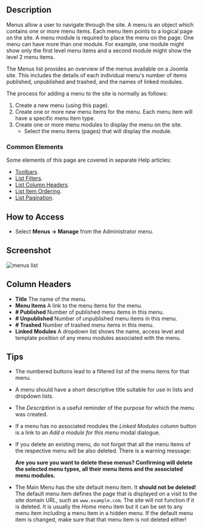 <!-- Filename: Help4.x:Menus / Display title: Menus -->

## Description

Menus allow a user to navigate through the site. A menu is an object
which contains one or more menu items. Each menu item points to a
logical page on the site. A menu module is required to place the menu on
the page. One menu can have more than one module. For example, one
module might show only the first level menu items and a second module
might show the level 2 menu items.

The Menus list provides an overview of the menus available on a Joomla
site. This includes the details of each individual menu's number of
items published, unpublished and trashed, and the names of linked
modules.

The process for adding a menu to the site is normally as follows:

1.  Create a new menu (using this page).
2.  Create one or more new menu items for the menu. Each menu item will
    have a specific menu item type.
3.  Create one or more menu modules to display the menu on the site.
    - Select the menu items (pages) that will display the module.

### Common Elements

Some elements of this page are covered in separate Help articles:

* [Toolbars](jdocmanual?article=help/common-elements/toolbars).
* [List Filters](jdocmanual?article=help/common-elements/list-filters).
* [List Column Headers](jdocmanual?article=help/common-elements/list-column-headers).
* [List Item Ordering](jdocmanual?article=help/common-elements/list-ordering).
* [List Pagination](jdocmanual?article=help/common-elements/list-pagination).

## How to Access

- Select **Menus → Manage** from the Administrator menu.

## Screenshot

![menus list](../../../en/images/menus/menus-list.png)

## Column Headers

- **Title** The name of the menu.
- **Menu Items** A link to the menu items for the menu.
- **\# Published** Number of published menu items in this menu.
- **\# Unpublished** Number of unpublished menu items in this menu.
- **\# Trashed** Number of trashed menu items in this menu.
- **Linked Modules** A dropdown list shows the name, access level and template
  position of any menu modules associated with the menu.

## Tips
- The numbered buttons lead to a filtered list of the menu items for that menu.
- A menu should have a short descriptive title suitable for use in lists and
  dropdown lists. 
- The *Description* is a useful reminder of the purpose for which the menu
  was created.
- If a menu has no associated modules the *Linked Modules* column button is 
  a link to an *Add a module for this menu* modal dialogue.
- If you delete an existing menu, do not forget that all the menu items
  of the respective menu will be also deleted. There is a warning message:

  **Are you sure you want to delete these menus? Confirming will delete the 
  selected menu types, all their menu items and the associated menu modules.**
- The Main Menu has the site default menu item. It **should not be
  deleted**! The default menu item defines the page that is displayed on
  a visit to the site domain URL, such as `www.example.com`. The site will not 
  function if it is deleted. It is usually the *Home* menu item but it can be 
  set to any menu item including a menu item in a hidden menu. If the default 
  menu item is changed, make sure that that menu item is not deleted either! 
